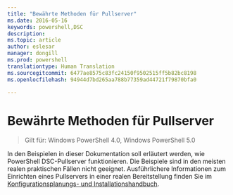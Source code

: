 ```yaml
---
title: "Bewährte Methoden für Pullserver"
ms.date: 2016-05-16
keywords: powershell,DSC
description: 
ms.topic: article
author: eslesar
manager: dongill
ms.prod: powershell
translationtype: Human Translation
ms.sourcegitcommit: 6477ae8575c83fc24150f9502515ff5b82bc8198
ms.openlocfilehash: 94944d7bd265aa788b77359ad44721f79870bfa0

---
```


# Bewährte Methoden für Pullserver

>Gilt für: Windows PowerShell 4.0, Windows PowerShell 5.0

In den Beispielen in dieser Dokumentation soll erläutert werden, wie PowerShell DSC-Pullserver funktionieren. Die Beispiele sind in den meisten realen praktischen Fällen nicht geeignet. Ausführlichere Informationen zum Einrichten eines Pullservers in einer realen Bereitstellung finden Sie im [Konfigurationsplanungs- und Installationshandbuch](https://github.com/PowerShell/Whitepapers/blob/master/PullServerCPIG/PullServerCPIG.md).




<!--HONumber=Jun16_HO4-->


